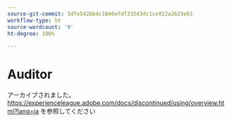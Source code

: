 ```yaml
---
source-git-commit: 3dfe542bb4c1046efdf33243dc1ce922a2629e61
workflow-type: ht
source-wordcount: '9'
ht-degree: 100%

---
```

# Auditor

アーカイブされました。https://experienceleague.adobe.com/docs/discontinued/using/overview.html?lang=ja を参照してください